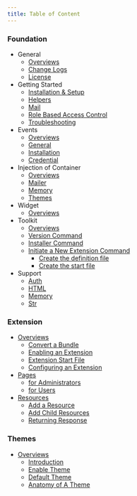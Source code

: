 ```yaml
---
title: Table of Content
---
```


### Foundation
- General
  - [Overviews](/docs/1.0)
  - [Change Logs](/docs/1.0/changes)
  - [License](/docs/1.0/license)
- Getting Started
  - [Installation & Setup](/docs/1.0/install)
  - [Helpers](/docs/1.0/helpers)
  - [Mail](/docs/1.0/mail)
  - [Role Based Access Control](/docs/1.0/rbac)
  - [Troubleshooting](/docs/1.0/troubleshoot)
- Events
  - [Overviews](/docs/1.0/events)
  - [General](/docs/1.0/events/general)
  - [Installation](/docs/1.0/events/install)
  - [Credential](/docs/1.0/events/credential)
- Injection of Container
  - [Overviews](/docs/1.0/ioc)
  - [Mailer](/docs/1.0/ioc#mailer)
  - [Memory](/docs/1.0/ioc#memory)
  - [Themes](/docs/1.0/ioc#themes)
- Widget
  - [Overviews](/docs/1.0/widgets)
- Toolkit
  - [Overviews](/docs/1.0/toolkit)
  - [Version Command](/docs/1.0/toolkit#version)
  - [Installer Command](/docs/1.0/toolkit#installer)
  - [Initiate a New Extension Command](/docs/1.0/toolkit#init)
    - [Create the definition file](/docs/1.0/toolkit#definition)
    - [Create the start file](/docs/1.0/toolkit#start)
- Support
  - [Auth](/docs/1.0/supports/auth)
  - [HTML](/docs/1.0/supports/html)
  - [Memory](/docs/1.0/supports/memory)
  - [Str](/docs/1.0/supports/str)

### Extension
- [Overviews](/docs/1.0/extensions)
  - [Convert a Bundle](/docs/1.0/extensions#convert-to-extension)
  - [Enabling an Extension](/docs/1.0/extensions#enable-extension)
  - [Extension Start File](/docs/1.0/extensions#start-file)
  - [Configuring an Extension](/docs/1.0/extensions#configure-extension)
- [Pages](/docs/1.0/extensions/pages)
  - [for Administrators](/docs/1.0/extensions/pages#manage)
  - [for Users](/docs/1.0/extensions/pages#page)
- [Resources](/docs/1.0/extensions/resources)
  - [Add a Resource](/docs/1.0/extensions/resources#register)
  - [Add Child Resources](/docs/1.0/extensions/resources#register-child)
  - [Returning Response](/docs/1.0/extensions/resources#returning-response)

### Themes
- [Overviews](/docs/1.0/themes)
  - [Introduction](/docs/1.0/themes#introduction)
  - [Enable Theme](/docs/1.0/themes#enable-theme)
  - [Default Theme](/docs/1.0/themes#default-theme)
  - [Anatomy of A Theme](/docs/1.0/themes#anatomy)

